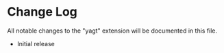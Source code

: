# Change Log

All notable changes to the "yagt" extension will be documented in this file.

- Initial release
